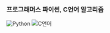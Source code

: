 ### 프로그래머스 파이썬, C언어 알고리즘
<!-- 언어 -->
![Python](https://img.shields.io/badge/Python-3776AB?style=flat-square&logo=python&logoColor=white)
![C언어](https://img.shields.io/badge/C언어-A8B9CC?style=flat-square&logo=c&logoColor=black)
